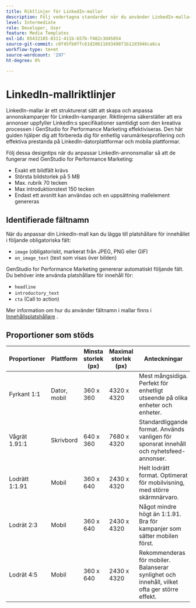 ```yaml
---
title: Riktlinjer för LinkedIn-mallar
description: Följ vedertagna standarder när du använder LinkedIn-mallar med Adobe GenStudio for Performance Marketing.
level: Intermediate
role: Developer, User
feature: Media Templates
exl-id: 85432185-8311-411b-b57b-f482c3d45854
source-git-commit: c0f45fb0ffc61d20611693498f1b12d3946ca6ca
workflow-type: tm+mt
source-wordcount: '297'
ht-degree: 0%

---
```


# LinkedIn-mallriktlinjer

LinkedIn-mallar är ett strukturerat sätt att skapa och anpassa annonskampanjer för LinkedIn-kampanjer. Riktlinjerna säkerställer att era annonser uppfyller LinkedIn:s specifikationer samtidigt som den kreativa processen i GenStudio for Performance Marketing effektiviseras. Den här guiden hjälper dig att förbereda dig för enhetlig varumärkesprofilering och effektiva prestanda på LinkedIn-datorplattformar och mobila plattformar.

Följ dessa designtips när du anpassar LinkedIn-annonsmallar så att de fungerar med GenStudio for Performance Marketing:

- Exakt ett bildfält krävs
- Största bildstorlek på 5 MB
- Max. rubrik 70 tecken
- Max introduktionstext 150 tecken
- Endast ett avsnitt kan användas och en uppsättning mallelement genereras

## Identifierade fältnamn

När du anpassar din LinkedIn-mall kan du lägga till platshållare för innehållet i följande obligatoriska fält:

- `image` (obligatoriskt, markerat från JPEG, PNG eller GIF)
- `on_image_text` (text som visas över bilden)

GenStudio for Performance Marketing genererar automatiskt följande fält. Du behöver inte använda platshållare för innehåll för:

- `headline`
- `introductory_text`
- `cta` (Call to action)

Mer information om hur du använder fältnamn i mallar finns i [Innehållsplatshållare](/help/user-guide/content/customize-template.md#content-placeholders) .

## Proportioner som stöds

| Proportioner | Plattform | Minsta storlek (px) | Maximal storlek (px) | Anteckningar |
|-------------------|-----------------|---------------|----------------|-------------------------------------------------------------------------------------|
| Fyrkant 1:1 | Dator, mobil | 360 x 360 | 4320 x 4320 | Mest mångsidiga. Perfekt för enhetligt utseende på olika enheter och enheter. |
| Vågrät 1.91:1 | Skrivbord | 640 x 360 | 7680 x 4320 | Standardliggande format. Används vanligen för sponsrat innehåll och nyhetsfeed-annonser. |
| Lodrätt 1:1.91 | Mobil | 360 x 640 | 2430 x 4320 | Helt lodrätt format. Optimerat för mobilvisning, med större skärmnärvaro. |
| Lodrät 2:3 | Mobil | 360 x 640 | 2430 x 4320 | Något mindre högt än 1:1.91. Bra för kampanjer som sätter mobilen först. |
| Lodrät 4:5 | Mobil | 360 x 640 | 2430 x 4320 | Rekommenderas för mobiler. Balanserar synlighet och innehåll, vilket ofta ger större effekt. |

<!-- Potentially add an example

## Template example

+++Example: LinkedIn template

+++

-->
